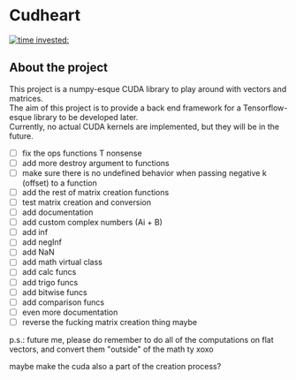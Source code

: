 # Cudheart

[![time invested:](https://wakatime.com/badge/user/8b4f0bdc-5133-4fba-98d4-d75498fa71f2/project/eccaf13a-dd3b-426e-b047-82a0bd7cc1eb.svg)](https://wakatime.com/badge/user/8b4f0bdc-5133-4fba-98d4-d75498fa71f2/project/eccaf13a-dd3b-426e-b047-82a0bd7cc1eb)

## About the project
This project is a numpy-esque CUDA library to play around with vectors and matrices. 
<br>
The aim of this project is to provide a back end framework for a Tensorflow-esque library to be developed later.
<br>
Currently, no actual CUDA kernels are implemented, but they will be in the future.


- [ ] fix the ops functions T nonsense
- [ ] add more destroy argument to functions
- [ ] make sure there is no undefined behavior when passing negative k (offset) to a function
- [ ] add the rest of matrix creation functions
- [ ] test matrix creation and conversion
- [ ] add documentation
- [ ] add custom complex numbers (Ai + B)
- [ ] add inf
- [ ] add negInf
- [ ] add NaN
- [ ] add math virtual class
- [ ] add calc funcs
- [ ] add trigo funcs
- [ ] add bitwise funcs
- [ ] add comparison funcs
- [ ] even more documentation
- [ ] reverse the fucking matrix creation thing maybe

p.s.: future me, please do remember to do all of the computations on flat vectors, and convert them "outside" of the math ty xoxo

maybe make the cuda also a part of the creation process?